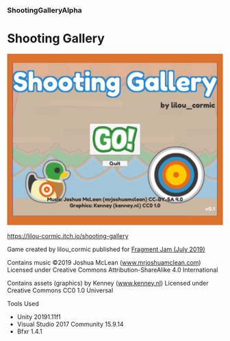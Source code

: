 ### ShootingGalleryAlpha

# Shooting Gallery

![](Shooting%20Gallery%20Alpha/Cover.png)

https://lilou-cormic.itch.io/shooting-gallery

Game created by lilou_cormic published for [Fragment Jam (July 2019)](https://itch.io/jam/fragmentjam)

Contains music ©2019 Joshua McLean (www.mrjoshuamclean.com) Licensed under Creative Commons Attribution-ShareAlike 4.0 International

Contains assets (graphics) by Kenney (www.kenney.nl) Licensed under Creative Commons CC0 1.0 Universal

Tools Used
- Unity 20191.11f1
- Visual Studio 2017 Community 15.9.14
- Bfxr 1.4.1
